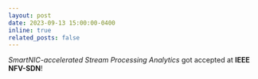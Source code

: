 ```yaml
---
layout: post
date: 2023-09-13 15:00:00-0400
inline: true
related_posts: false
---
```


<i>SmartNIC-accelerated Stream Processing Analytics</i> got accepted at <b>IEEE NFV-SDN</b>!
